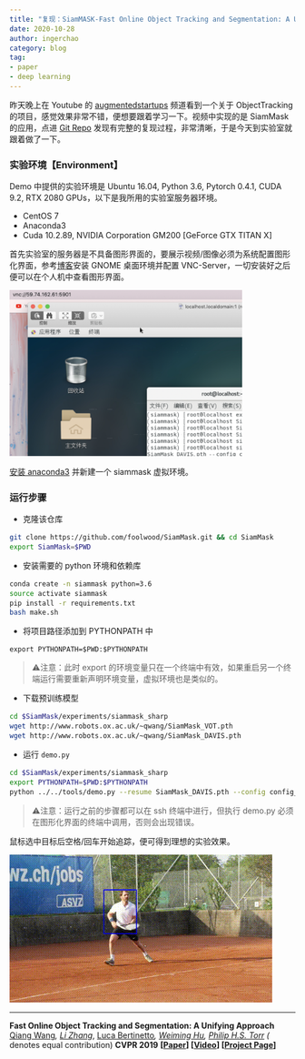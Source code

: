 ```yaml
---
title: "复现：SiamMASK-Fast Online Object Tracking and Segmentation: A Unifying Approach"
date: 2020-10-28
author: ingerchao
category: blog
tag:
- paper
- deep learning
---
```




昨天晚上在 Youtube 的 [augmentedstartups](https://github.com/augmentedstartups) 频道看到一个关于 ObjectTracking 的项目，感觉效果非常不错，便想要跟着学习一下。视频中实现的是 SiamMask 的应用，点进 [Git Repo](https://github.com/augmentedstartups/SiamMask) 发现有完整的复现过程，非常清晰，于是今天到实验室就跟着做了一下。

### 实验环境【Environment】

Demo 中提供的实验环境是 Ubuntu 16.04, Python 3.6, Pytorch 0.4.1, CUDA 9.2, RTX 2080 GPUs，以下是我所用的实验室服务器环境。

- CentOS 7
- Anaconda3
- Cuda 10.2.89, NVIDIA Corporation GM200 [GeForce GTX TITAN X]

首先实验室的服务器是不具备图形界面的，要展示视频/图像必须为系统配置图形化界面，参考[博客](https://www.jianshu.com/p/bdaf15ebe8db)安装 GNOME 桌面环境并配置 VNC-Server，一切安装好之后便可以在个人机中查看图形界面。

<img src="./../assets/images/paper/mac-vnc.png" alt="mac-vnc" style="zoom:40%;" />

[安装 anaconda3](https://www.linuxcloudvps.com/blog/how-to-install-anaconda-python-on-centos-7/) 并新建一个 siammask 虚拟环境。

### 运行步骤

- 克隆该仓库

```bash
git clone https://github.com/foolwood/SiamMask.git && cd SiamMask
export SiamMask=$PWD
```

- 安装需要的 python 环境和依赖库

```bash
conda create -n siammask python=3.6
source activate siammask
pip install -r requirements.txt
bash make.sh
```

- 将项目路径添加到 PYTHONPATH 中

```
export PYTHONPATH=$PWD:$PYTHONPATH
```

> ⚠️注意：此时 export 的环境变量只在一个终端中有效，如果重启另一个终端运行需要重新声明环境变量，虚拟环境也是类似的。

- 下载预训练模型

```bash
cd $SiamMask/experiments/siammask_sharp
wget http://www.robots.ox.ac.uk/~qwang/SiamMask_VOT.pth
wget http://www.robots.ox.ac.uk/~qwang/SiamMask_DAVIS.pth
```

- 运行 `demo.py`

```bash
cd $SiamMask/experiments/siammask_sharp
export PYTHONPATH=$PWD:$PYTHONPATH
python ../../tools/demo.py --resume SiamMask_DAVIS.pth --config config_davis.json
```

> ⚠️注意：运行之前的步骤都可以在 ssh 终端中进行，但执行 demo.py 必须在图形化界面的终端中调用，否则会出现错误。

鼠标选中目标后空格/回车开始追踪，便可得到理想的实验效果。

![siammask-demo-samples](./../assets/images/paper/siammask-demo-samples.gif)

-----

**Fast Online Object Tracking and Segmentation: A Unifying Approach**
[Qiang Wang](http://www.robots.ox.ac.uk/~qwang/)*, [Li Zhang](http://www.robots.ox.ac.uk/~lz)*, [Luca Bertinetto](http://www.robots.ox.ac.uk/~luca)*, [Weiming Hu](https://scholar.google.com/citations?user=Wl4tl4QAAAAJ&hl=en), [Philip H.S. Torr](https://scholar.google.it/citations?user=kPxa2w0AAAAJ&hl=en&oi=ao) (* denotes equal contribution)
**CVPR 2019**
**[[Paper](https://arxiv.org/abs/1812.05050)] [[Video](https://youtu.be/I_iOVrcpEBw)] [[Project Page](http://www.robots.ox.ac.uk/~qwang/SiamMask)]**

